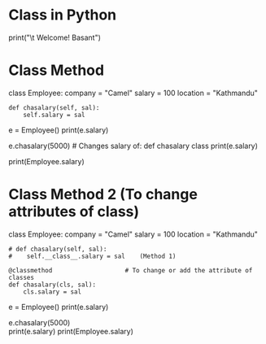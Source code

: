 # Class in Python

print("\t Welcome! Basant")


# Class Method
class Employee:
    company = "Camel"
    salary = 100
    location = "Kathmandu"

    def chasalary(self, sal):
        self.salary = sal

e = Employee()
print(e.salary)

e.chasalary(5000)       # Changes salary of: def chasalary class
print(e.salary)

print(Employee.salary)


# Class Method 2 (To change attributes of class)
class Employee:
    company = "Camel"
    salary = 100
    location = "Kathmandu"

    # def chasalary(self, sal):
    #    self.__class__.salary = sal    (Method 1)

    @classmethod                    # To change or add the attribute of classes
    def chasalary(cls, sal):
        cls.salary = sal

e = Employee()
print(e.salary)

e.chasalary(5000)      
print(e.salary)
print(Employee.salary)
